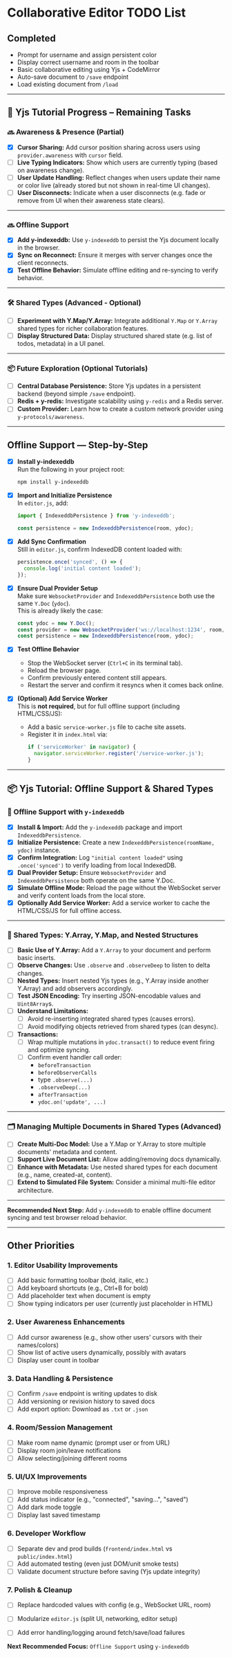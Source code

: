 # Collaborative Editor TODO List

## Completed

* Prompt for username and assign persistent color
* Display correct username and room in the toolbar
* Basic collaborative editing using Yjs + CodeMirror
* Auto-save document to `/save` endpoint
* Load existing document from `/load`

---
## 📌 Yjs Tutorial Progress – Remaining Tasks

### 🔜 Awareness & Presence (Partial)
- [x] **Cursor Sharing:** Add cursor position sharing across users using `provider.awareness` with `cursor` field.
- [ ] **Live Typing Indicators:** Show which users are currently typing (based on awareness change).
- [ ] **User Update Handling:** Reflect changes when users update their name or color live (already stored but not shown in real-time UI changes).
- [ ] **User Disconnects:** Indicate when a user disconnects (e.g. fade or remove from UI when their awareness state clears).

---

### 🔜 Offline Support
- [x] **Add y-indexeddb:** Use `y-indexeddb` to persist the Yjs document locally in the browser.
- [x] **Sync on Reconnect:** Ensure it merges with server changes once the client reconnects.
- [x] **Test Offline Behavior:** Simulate offline editing and re-syncing to verify behavior.

---

### 🛠️ Shared Types (Advanced - Optional)
- [ ] **Experiment with Y.Map/Y.Array:** Integrate additional `Y.Map` or `Y.Array` shared types for richer collaboration features.
- [ ] **Display Structured Data:** Display structured shared state (e.g. list of todos, metadata) in a UI panel.

---

### 📦 Future Exploration (Optional Tutorials)
- [ ] **Central Database Persistence:** Store Yjs updates in a persistent backend (beyond simple `/save` endpoint).
- [ ] **Redis + y-redis:** Investigate scalability using `y-redis` and a Redis server.
- [ ] **Custom Provider:** Learn how to create a custom network provider using `y-protocols/awareness`.

---

##  Offline Support — Step-by-Step

- [x] **Install y-indexeddb**  
  Run the following in your project root:  
  ```bash
  npm install y-indexeddb
  ```

- [x] **Import and Initialize Persistence**  
  In `editor.js`, add:  
  ```js
  import { IndexeddbPersistence } from 'y-indexeddb';

  const persistence = new IndexeddbPersistence(room, ydoc);
  ```

- [x] **Add Sync Confirmation**  
  Still in `editor.js`, confirm IndexedDB content loaded with:  
  ```js
  persistence.once('synced', () => {
    console.log('initial content loaded');
  });
  ```

- [x] **Ensure Dual Provider Setup**  
  Make sure `WebsocketProvider` and `IndexeddbPersistence` both use the same `Y.Doc` (`ydoc`).  
  This is already likely the case:
  ```js
  const ydoc = new Y.Doc();
  const provider = new WebsocketProvider('ws://localhost:1234', room, ydoc);
  const persistence = new IndexeddbPersistence(room, ydoc);
  ```

- [x] **Test Offline Behavior**  
  - Stop the WebSocket server (`Ctrl+C` in its terminal tab).  
  - Reload the browser page.  
  - Confirm previously entered content still appears.  
  - Restart the server and confirm it resyncs when it comes back online.

- [x] **(Optional) Add Service Worker**  
  This is **not required**, but for full offline support (including HTML/CSS/JS):  
  - Add a basic `service-worker.js` file to cache site assets.  
  - Register it in `index.html` via:  
    ```js
    if ('serviceWorker' in navigator) {
      navigator.serviceWorker.register('/service-worker.js');
    }
    ```


---

## 📦 Yjs Tutorial: Offline Support & Shared Types

### 🔌 Offline Support with `y-indexeddb`
- [x] **Install & Import:** Add the `y-indexeddb` package and import `IndexeddbPersistence`.
- [x] **Initialize Persistence:** Create a new `IndexeddbPersistence(roomName, ydoc)` instance.
- [x] **Confirm Integration:** Log `"initial content loaded"` using `.once('synced')` to verify loading from local IndexedDB.
- [x] **Dual Provider Setup:** Ensure `WebsocketProvider` and `IndexeddbPersistence` both operate on the same Y.Doc.
- [x] **Simulate Offline Mode:** Reload the page without the WebSocket server and verify content loads from the local store.
- [x] **Optionally Add Service Worker:** Add a service worker to cache the HTML/CSS/JS for full offline access.

---

### 🧠 Shared Types: Y.Array, Y.Map, and Nested Structures
- [ ] **Basic Use of Y.Array:** Add a `Y.Array` to your document and perform basic inserts.
- [ ] **Observe Changes:** Use `.observe` and `.observeDeep` to listen to delta changes.
- [ ] **Nested Types:** Insert nested Yjs types (e.g., Y.Array inside another Y.Array) and add observers accordingly.
- [ ] **Test JSON Encoding:** Try inserting JSON-encodable values and `Uint8Array`s.
- [ ] **Understand Limitations:**
  - [ ] Avoid re-inserting integrated shared types (causes errors).
  - [ ] Avoid modifying objects retrieved from shared types (can desync).
- [ ] **Transactions:**
  - [ ] Wrap multiple mutations in `ydoc.transact()` to reduce event firing and optimize syncing.
  - [ ] Confirm event handler call order:
    - `beforeTransaction`
    - `beforeObserverCalls`
    - type `.observe(...)`
    - `.observeDeep(...)`
    - `afterTransaction`
    - `ydoc.on('update', ...)`

---

### 🗂️ Managing Multiple Documents in Shared Types (Advanced)
- [ ] **Create Multi-Doc Model:** Use a Y.Map or Y.Array to store multiple documents' metadata and content.
- [ ] **Support Live Document List:** Allow adding/removing docs dynamically.
- [ ] **Enhance with Metadata:** Use nested shared types for each document (e.g., name, created-at, content).
- [ ] **Extend to Simulated File System:** Consider a minimal multi-file editor architecture.

---

**Recommended Next Step:** Add `y-indexeddb` to enable offline document syncing and test browser reload behavior.


---
## Other Priorities

### 1. Editor Usability Improvements

* [ ] Add basic formatting toolbar (bold, italic, etc.)
* [ ] Add keyboard shortcuts (e.g., Ctrl+B for bold)
* [ ] Add placeholder text when document is empty
* [ ] Show typing indicators per user (currently just placeholder in HTML)

### 2. User Awareness Enhancements

* [ ] Add cursor awareness (e.g., show other users’ cursors with their names/colors)
* [ ] Show list of active users dynamically, possibly with avatars
* [ ] Display user count in toolbar

### 3. Data Handling & Persistence

* [ ] Confirm `/save` endpoint is writing updates to disk
* [ ] Add versioning or revision history to saved docs
* [ ] Add export option: Download as `.txt` or `.json`

### 4. Room/Session Management

* [ ] Make room name dynamic (prompt user or from URL)
* [ ] Display room join/leave notifications
* [ ] Allow selecting/joining different rooms

### 5. UI/UX Improvements

* [ ] Improve mobile responsiveness
* [ ] Add status indicator (e.g., "connected", "saving...", "saved")
* [ ] Add dark mode toggle
* [ ] Display last saved timestamp

### 6. Developer Workflow

* [ ] Separate dev and prod builds (`frontend/index.html` vs `public/index.html`)
* [ ] Add automated testing (even just DOM/unit smoke tests)
* [ ] Validate document structure before saving (Yjs update integrity)

### 7. Polish & Cleanup

* [ ] Replace hardcoded values with config (e.g., WebSocket URL, room)
* [ ] Modularize `editor.js` (split UI, networking, editor setup)
* [ ] Add error handling/logging around fetch/save/load failures
 



**Next Recommended Focus:** `Offline Support` using `y-indexeddb`

